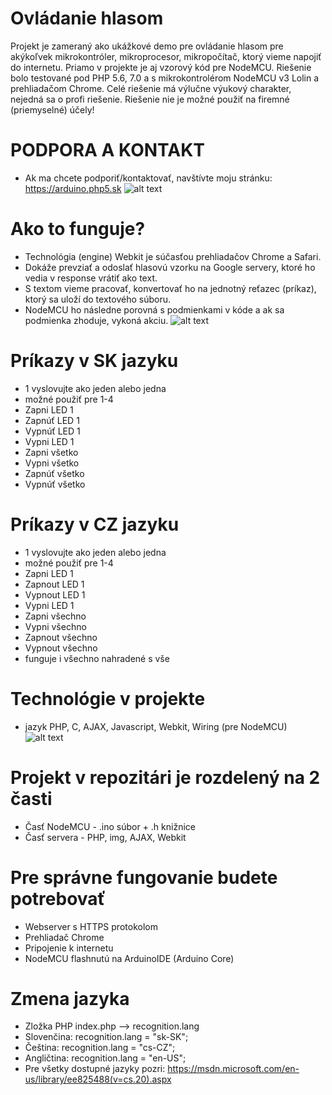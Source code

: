 # Ovládanie hlasom 
Projekt je zameraný ako ukážkové demo pre ovládanie hlasom pre akýkoľvek mikrokontróler, mikroprocesor, mikropočítač, ktorý vieme napojiť do internetu. Priamo v projekte je aj vzorový kód pre NodeMCU. Riešenie bolo testované pod PHP 5.6, 7.0 a s mikrokontrolérom NodeMCU v3 Lolin a prehliadačom Chrome. Celé riešenie má výlučne výukový charakter, nejedná sa o profi riešenie. Riešenie nie je možné použiť na firemné (priemyselné) účely!

# PODPORA A KONTAKT
* Ak ma chcete podporiť/kontaktovať, navštívte moju stránku: https://arduino.php5.sk
![alt text](https://researchautism.org/wp-content/uploads/2016/03/interface-donate-hand-graphic-icon.png)

# Ako to funguje?
* Technológia (engine) Webkit je súčasťou prehliadačov Chrome a Safari. 
* Dokáže prevziať a odoslať hlasovú vzorku na Google servery, ktoré ho vedia v response vrátiť ako text. 
* S textom vieme pracovať, konvertovať ho na jednotný reťazec (príkaz), ktorý sa uloží do textového súboru. 
* NodeMCU ho následne porovná s podmienkami v kóde a ak sa podmienka zhoduje, vykoná akciu.
![alt text](https://i.nahraj.to/f/1TRk.PNG)

# Príkazy v SK jazyku
* 1 vyslovujte ako jeden alebo jedna
* možné použiť pre 1-4
* Zapni LED 1
* Zapnúť LED 1 
* Vypnúť LED 1
* Vypni LED 1
* Zapni všetko
* Vypni  všetko
* Zapnúť všetko
* Vypnúť všetko
# Príkazy v CZ jazyku
* 1 vyslovujte ako jeden alebo jedna
* možné použiť pre 1-4
* Zapni LED 1
* Zapnout LED 1 
* Vypnout LED 1
* Vypni LED 1
* Zapni všechno
* Vypni všechno
* Zapnout všechno
* Vypnout všechno
* funguje i všechno nahradené s vše

# Technológie v projekte
* jazyk PHP, C, AJAX, Javascript, Webkit, Wiring (pre NodeMCU)
![alt text](http://www.veramate.com/Content/images/VeraMate/voice-control.png)

# Projekt v repozitári je rozdelený na 2 časti
* Časť NodeMCU - .ino súbor + .h knižnice
* Časť servera - PHP, img, AJAX, Webkit

# Pre správne fungovanie budete potrebovať
* Webserver s HTTPS protokolom
* Prehliadač Chrome
* Pripojenie k internetu
* NodeMCU flashnutú na ArduinoIDE (Arduino Core)

# Zmena jazyka 
* Zložka PHP index.php --> recognition.lang
* Slovenčina: recognition.lang = "sk-SK";
* Čeština:  recognition.lang = "cs-CZ";
* Angličtina: recognition.lang = "en-US";
* Pre všetky dostupné jazyky pozri: https://msdn.microsoft.com/en-us/library/ee825488(v=cs.20).aspx

